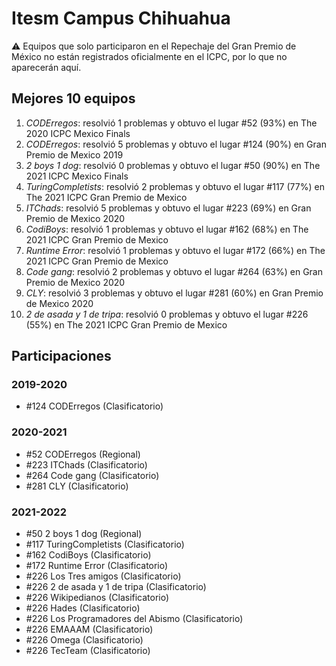 # Itesm Campus Chihuahua

:warning: Equipos que solo participaron en el Repechaje del Gran Premio de México no están registrados oficialmente en el ICPC, por lo que no aparecerán aquí.

## Mejores 10 equipos

1. _CODErregos_: resolvió 1 problemas y obtuvo el lugar #52 (93%) en The 2020 ICPC Mexico Finals
1. _CODErregos_: resolvió 5 problemas y obtuvo el lugar #124 (90%) en Gran Premio de Mexico 2019
1. _2 boys 1 dog_: resolvió 0 problemas y obtuvo el lugar #50 (90%) en The 2021 ICPC Mexico Finals
1. _TuringCompletists_: resolvió 2 problemas y obtuvo el lugar #117 (77%) en The 2021 ICPC Gran Premio de Mexico
1. _ITChads_: resolvió 5 problemas y obtuvo el lugar #223 (69%) en Gran Premio de Mexico 2020
1. _CodiBoys_: resolvió 1 problemas y obtuvo el lugar #162 (68%) en The 2021 ICPC Gran Premio de Mexico
1. _Runtime Error_: resolvió 1 problemas y obtuvo el lugar #172 (66%) en The 2021 ICPC Gran Premio de Mexico
1. _Code gang_: resolvió 2 problemas y obtuvo el lugar #264 (63%) en Gran Premio de Mexico 2020
1. _CLY_: resolvió 3 problemas y obtuvo el lugar #281 (60%) en Gran Premio de Mexico 2020
1. _2 de asada y 1 de tripa_: resolvió 0 problemas y obtuvo el lugar #226 (55%) en The 2021 ICPC Gran Premio de Mexico

## Participaciones

### 2019-2020

- #124 CODErregos (Clasificatorio)

### 2020-2021

- #52 CODErregos (Regional)
- #223 ITChads (Clasificatorio)
- #264 Code gang (Clasificatorio)
- #281 CLY (Clasificatorio)

### 2021-2022

- #50 2 boys 1 dog (Regional)
- #117 TuringCompletists (Clasificatorio)
- #162 CodiBoys (Clasificatorio)
- #172 Runtime Error (Clasificatorio)
- #226 Los Tres amigos (Clasificatorio)
- #226 2 de asada y 1 de tripa (Clasificatorio)
- #226 Wikipedianos (Clasificatorio)
- #226 Hades (Clasificatorio)
- #226 Los Programadores del Abismo (Clasificatorio)
- #226 EMAAAM (Clasificatorio)
- #226 Omega (Clasificatorio)
- #226 TecTeam (Clasificatorio)



